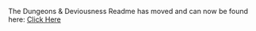 The Dungeons & Deviousness Readme has moved and can now be found here: [Click Here](https://forgottenglory.github.io/readme/dnd/)